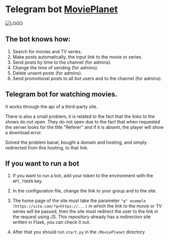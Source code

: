 # Telegram bot [MoviePlanet](https://t.me/watch_films_and_serials_bot)

![LOGO](https://kingzmsk.ru/static/img/logo.png "MoviePlanet")

## The bot knows how:
1. Search for movies and TV series.
2. Make posts automatically, the input link to the movie or series.
3. Send posts by time to the channel (for admins).
4. Change the time of sending (for admins).
5. Delete unsent posts (for admins).
6. Send promotional posts to all bot users and to the channel (for admins).

## Telegram bot for watching movies.

It works through the api of a third-party site. 

There is also a small problem, it is related to the fact that the links to the shows do not open. They do not open due to the fact that when requested the server looks for the title "Referer" and if it is absent, the player will show a download error. 

Solved the problem banal, bought a domain and hosting, and simply redirected from this hosting, to that link.

## If you want to run a bot

1. If you want to run a bot, add your token to the environment with the ```API_TOKEN``` key.

2. In the configuration file, change the link to your group and to the site.

3. The home page of the site must take the parameter ```"q" example (https://site.com/?q=https://...)``` in which the link to the movie or TV series will be passed, then the site must redirect the user to the link in the request using JS. This repository already has a redirection site written in Flask, you can check it out.

4. After that you should run ```start.py``` in the ```/MoviePlanet``` directory
